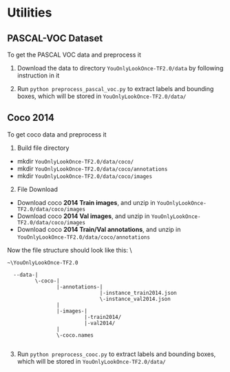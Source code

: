 # Utilities


## PASCAL-VOC Dataset
To get the PASCAL VOC data and preprocess it

1. Download the data to directory `YouOnlyLookOnce-TF2.0/data` by following instruction in it

2. Run
`python preprocess_pascal_voc.py`
to extract labels and bounding boxes, which will be stored in `YouOnlyLookOnce-TF2.0/data/`

## Coco 2014
To get coco data and preprocess it

1. Build file directory
* mkdir `YouOnlyLookOnce-TF2.0/data/coco/`
* mkdir `YouOnlyLookOnce-TF2.0/data/coco/annotations`
* mkdir `YouOnlyLookOnce-TF2.0/data/coco/images`

2. File Download
* Download coco **2014 Train images**, and unzip in `YouOnlyLookOnce-TF2.0/data/coco/images`
* Download coco **2014 Val images**, and unzip in `YouOnlyLookOnce-TF2.0/data/coco/images`
* Download coco **2014 Train/Val annotations**, and unzip in `YouOnlyLookOnce-TF2.0/data/coco/annotations`

Now the file structure should look like this: \

```
~\YouOnlyLookOnce-TF2.0

  --data-|
         \-coco-|
                |-annotations-|
                              |-instance_train2014.json
                              \-instance_val2014.json
                |
                |-images-|
                         |-train2014/
                         |-val2014/
                |
                \-coco.names
                     
```

3. Run
`python preprocess_cooc.py`
to extract labels and bounding boxes, which will be stored in `YouOnlyLookOnce-TF2.0/data/`
